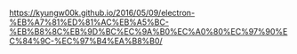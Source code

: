 https://kyungw00k.github.io/2016/05/09/electron-%EB%A7%81%ED%81%AC%EB%A5%BC-%EB%B8%8C%EB%9D%BC%EC%9A%B0%EC%A0%80%EC%97%90%EC%84%9C-%EC%97%B4%EA%B8%B0/
